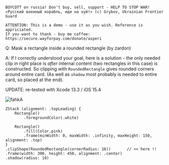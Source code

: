 ```
BOYCOTT on russia! Don't buy, sell, support - HELP TO STOP WAR!
«Русский военный корабль, иди на хуй!» (c) Grybov, Ukrainian Frontier Guard

ATTENTION: This is a demo - use it as you wish. Reference is appriciated.
If you want to thank - buy me coffee: https://secure.wayforpay.com/donate/asperi
```

Q: Mask a rectangle inside a rounded rectangle (by zardon)

A: If I correctly understood your goal, here is a solution - the only 
needed clip in right place is *after* internal content (two rectangles in 
this case) is constructed. So clipping with `RoundedRectangle` gives 
rounded corners around entire card. (As well as `shadow` most probably 
is needed to entire card, so placed at the end).

UPDATE: re-tested with Xcode 13.3 / iOS 15.4

![fahkA](https://user-images.githubusercontent.com/62171579/165592027-bfe4cfd9-3c5b-49ec-8104-fad9753232d8.png)


    ZStack (alignment: .topLeading) {
        Rectangle()
            .foregroundColor(.white)

        Rectangle()
            .fill(Color.pink)
            .frame(minWidth: 0, maxWidth: .infinity, maxHeight: 150, alignment: .top)
    }
    .clipShape(RoundedRectangle(cornerRadius: 16))       // << here !!
    .frame(width: 300, height: 450, alignment: .center)
    .shadow(radius: 10)


